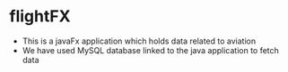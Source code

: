 # flightFX

- This is a javaFx application which holds data related to aviation
- We have used MySQL database linked to the java application to fetch data
